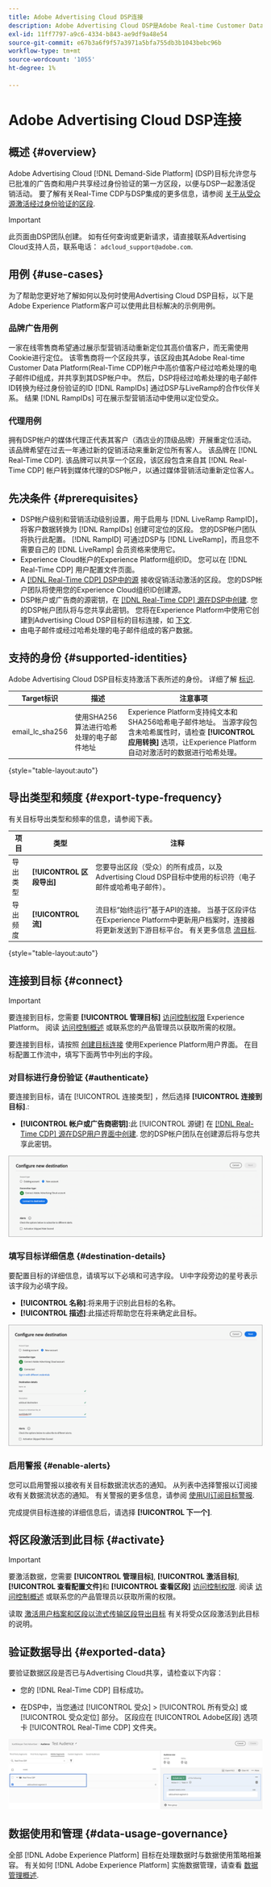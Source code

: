 ```yaml
---
title: Adobe Advertising Cloud DSP连接
description: Adobe Advertising Cloud DSP是Adobe Real-time Customer Data Platform的一个集成目标，允许您与已批准的广告商和用户共享经过身份验证的第一方区段，以激活促销活动。
exl-id: 11ff7797-a9c6-4334-b843-ae9df9a48e54
source-git-commit: e67b3a6f9f57a3971a5bfa755db3b1043bebc96b
workflow-type: tm+mt
source-wordcount: '1055'
ht-degree: 1%

---
```


# Adobe Advertising Cloud DSP连接

## 概述 {#overview}

Adobe Advertising Cloud [!DNL Demand-Side Platform] (DSP)目标允许您与已批准的广告商和用户共享经过身份验证的第一方区段，以便与DSP一起激活促销活动。 要了解有关Real-Time CDP与DSP集成的更多信息，请参阅 [关于从受众源激活经过身份验证的区段](https://experienceleague.adobe.com/docs/advertising-cloud/dsp/audiences/sources/source-about.html).

>[!IMPORTANT]
>
>此页面由DSP团队创建。 如有任何查询或更新请求，请直接联系Advertising Cloud支持人员，联系电话： `adcloud_support@adobe.com`.

## 用例 {#use-cases}

为了帮助您更好地了解如何以及何时使用Advertising Cloud DSP目标，以下是Adobe Experience Platform客户可以使用此目标解决的示例用例。

### 品牌广告用例

一家在线零售商希望通过展示型营销活动重新定位其高价值客户，而无需使用Cookie进行定位。 该零售商将一个区段共享，该区段由其Adobe Real-time Customer Data Platform(Real-Time CDP)帐户中高价值客户经过哈希处理的电子邮件ID组成，并共享到其DSP帐户中。 然后，DSP将经过哈希处理的电子邮件ID转换为经过身份验证的ID [!DNL RampIDs] 通过DSP与LiveRamp的合作伙伴关系。 结果 [!DNL RampIDs] 可在展示型营销活动中使用以定位受众。

### 代理用例

拥有DSP帐户的媒体代理正代表其客户（酒店业的顶级品牌）开展重定位活动。 该品牌希望在过去一年通过新的促销活动来重新定位所有客人。 该品牌在 [!DNL Real-Time CDP]. 该品牌可以共享一个区段，该区段包含来自其 [!DNL Real-Time CDP] 帐户转到媒体代理的DSP帐户，以通过媒体营销活动重新定位客人。

## 先决条件 {#prerequisites}

* DSP帐户级别和营销活动级别设置，用于启用与 [!DNL LiveRamp RampID]，将客户数据转换为 [!DNL RampIDs] 创建可定位的区段。 您的DSP帐户团队将执行此配置。 [!DNL RampID] 可通过DSP与 [!DNL LiveRamp]，而且您不需要自己的 [!DNL LiveRamp] 会员资格来使用它。
* Experience Cloud帐户的Experience Platform组织ID。 您可以在 [!DNL Real-Time CDP] 用户配置文件页面。
* A [[!DNL Real-Time CDP] DSP中的源](https://experienceleague.adobe.com/docs/advertising-cloud/dsp/audiences/sources/source-create.html) 接收促销活动激活的区段。 您的DSP帐户团队将使用您的Experience Cloud组织ID创建源。
* DSP帐户或广告商的源密钥，在 [[!DNL Real-Time CDP] 源在DSP中创建](https://experienceleague.adobe.com/docs/advertising-cloud/dsp/audiences/sources/source-create.html). 您的DSP帐户团队将与您共享此密钥。 您将在Experience Platform中使用它创建到Advertising Cloud DSP目标的目标连接，如 [下文](#authenticate).
* 由电子邮件或经过哈希处理的电子邮件组成的客户数据。

## 支持的身份 {#supported-identities}

Adobe Advertising Cloud DSP目标支持激活下表所述的身份。 详细了解 [标识](/help/identity-service/namespaces.md).

| Target标识 | 描述 | 注意事项 |
|---|---|---|
| email_lc_sha256 | 使用SHA256算法进行哈希处理的电子邮件地址 | Experience Platform支持纯文本和SHA256哈希电子邮件地址。 当源字段包含未哈希属性时，请检查 **[!UICONTROL 应用转换]** 选项，让Experience Platform自动对激活时的数据进行哈希处理。 |

{style=&quot;table-layout:auto&quot;}

## 导出类型和频度 {#export-type-frequency}

有关目标导出类型和频率的信息，请参阅下表。

| 项目 | 类型 | 注释 |
---------|----------|---------|
| 导出类型 | **[!UICONTROL 区段导出]** | 您要导出区段（受众）的所有成员，以及Advertising Cloud DSP目标中使用的标识符（电子邮件或哈希电子邮件）。 |
| 导出频度 | **[!UICONTROL 流]** | 流目标“始终运行”基于API的连接。 当基于区段评估在Experience Platform中更新用户档案时，连接器将更新发送到下游目标平台。 有关更多信息 [流目标](/help/destinations/destination-types.md#streaming-destinations). |

{style=&quot;table-layout:auto&quot;}

## 连接到目标 {#connect}

>[!IMPORTANT]
> 
>要连接到目标，您需要 **[!UICONTROL 管理目标]** [访问控制权限](/help/access-control/home.md#permissions) Experience Platform。 阅读 [访问控制概述](/help/access-control/ui/overview.md) 或联系您的产品管理员以获取所需的权限。

要连接到目标，请按照 [创建目标连接](/help/destinations/ui/connect-destination.md) 使用Experience Platform用户界面。 在目标配置工作流中，填写下面两节中列出的字段。

### 对目标进行身份验证 {#authenticate}

要连接到目标，请在 [!UICONTROL 连接类型] ，然后选择 **[!UICONTROL 连接到目标]**.:

* **[!UICONTROL 帐户或广告商密钥]**:此 [!UICONTROL 源键] 在 [[!DNL Real-Time CDP] 源在DSP用户界面中创建](https://experienceleague.adobe.com/docs/advertising-cloud/dsp/audiences/sources/source-create.html). 您的DSP帐户团队在创建源后将与您共享此密钥。

![连接类型字段](/help/destinations/assets/catalog/advertising/adobe-advertising-cloud-connection/authenticate-destination.png)

### 填写目标详细信息 {#destination-details}

要配置目标的详细信息，请填写以下必填和可选字段。 UI中字段旁边的星号表示该字段为必填字段。

* **[!UICONTROL 名称]**:将来用于识别此目标的名称。
* **[!UICONTROL 描述]**:此描述将帮助您在将来确定此目标。

![目标详细信息字段](/help/destinations/assets/catalog/advertising/adobe-advertising-cloud-connection/destination-details.png)

### 启用警报 {#enable-alerts}

您可以启用警报以接收有关目标数据流状态的通知。 从列表中选择警报以订阅接收有关数据流状态的通知。 有关警报的更多信息，请参阅 [使用UI订阅目标警报](../../ui/alerts.md).

完成提供目标连接的详细信息后，请选择 **[!UICONTROL 下一个]**.

## 将区段激活到此目标 {#activate}

>[!IMPORTANT]
> 
>要激活数据，您需要 **[!UICONTROL 管理目标]**, **[!UICONTROL 激活目标]**, **[!UICONTROL 查看配置文件]**&#x200B;和 **[!UICONTROL 查看区段]** [访问控制权限](/help/access-control/home.md#permissions). 阅读 [访问控制概述](/help/access-control/ui/overview.md) 或联系您的产品管理员以获取所需的权限。

读取 [激活用户档案和区段以流式传输区段导出目标](/help/destinations/ui/activate-segment-streaming-destinations.md) 有关将受众区段激活到此目标的说明。

## 验证数据导出 {#exported-data}

要验证数据区段是否已与Advertising Cloud共享，请检查以下内容：

* 您的 [!DNL Real-Time CDP] 目标成功。

* 在DSP中，当您通过 [!UICONTROL 受众] > [!UICONTROL 所有受众] 或 [!UICONTROL 受众定位] 部分。 区段应在 [!UICONTROL Adobe区段] 选项卡 [!UICONTROL Real-Time CDP] 文件夹。

![Real-Time CDP受众设置中的DSP区段](/help/destinations/assets/catalog/advertising/adobe-advertising-cloud-connection/segments-in-dsp.png)

## 数据使用和管理 {#data-usage-governance}

全部 [!DNL Adobe Experience Platform] 目标在处理数据时与数据使用策略相兼容。 有关如何 [!DNL Adobe Experience Platform] 实施数据管理，请查看 [数据管理概述](/help/data-governance/home.md).
